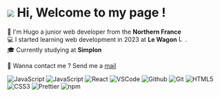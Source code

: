<h1><img src="https://emojis.slackmojis.com/emojis/images/1660415347/60611/waving-hand.gif?1660415347"/> Hi, Welcome to my page !</h1>
  <p>
    👨 I'm Hugo a junior web developer from the <b>Northern France</b> <img src="https://cdn-icons-png.flaticon.com/512/197/197560.png" width="13"/><br/>
    💻 I started learning web development in 2023 at <b>Le Wagon</b> <img alt="Le Wagon" src="https://d26jy9fbi4q9wx.cloudfront.net/assets/logo-ae2beeecce25d711f577b08deb9adfc6c02b673ed106b8d6c3da0f1721d9da33.svg"          width="15"/>.<br/>
    🎓 Currently studying at <b>Simplon</b> <img src="https://www.est-ensemble.fr/sites/default/files/styles/large_slider/public/logo_simplon_simple_red1.png?itok=J7wPlX1N" width="15"/><br/>
  </p>
  <p>
    🔗 Wanna contact me ? Send me a <a href="mailto:hugowalando@gmail.com" target="_blank">mail</a>
  </p>
  <p>
    <img alt="JavaScript" src="https://img.shields.io/badge/-RubyOnRails-D30002?style=flat-square&logo=ruby&logoColor=white" />
    <img alt="JavaScript" src="https://img.shields.io/badge/-JavaScript-EFD81B?style=flat-square&logo=javascript&logoColor=white" />
    <img alt="React" src="https://img.shields.io/badge/-React-45b8d8?style=flat-square&logo=react&logoColor=white" />
    <img alt="VSCode"src="https://img.shields.io/badge/-Visual%20Studio%20Code-23A9F2?style=flat-square&logo=Visual%20Studio%20Code&logoColor=white"/>
    <img alt="Github" src="https://img.shields.io/badge/-Github-181717?style=flat-square&logo=GitHub&logoColor=white"/>
    <img alt="Git" src="https://img.shields.io/badge/-Git-F44D27?style=flat-square&logo=Git&logoColor=white"/>
    <img alt="HTML5" src="https://img.shields.io/badge/-HTML5-E34F26?style=flat-square&logo=HTML5&logoColor=white"/>
    <img alt="CSS3" src="https://img.shields.io/badge/-CSS3-1572B6?style=flat-square&logo=CSS3&logoColor=white"/>
    <img alt="Prettier" src="https://img.shields.io/badge/-Prettier-F7B93E?style=flat-square&logo=prettier&logoColor=white" />
    <img alt="npm" src="https://img.shields.io/badge/-NPM-CB3837?style=flat-square&logo=npm&logoColor=white" />
  </p>
<h3></h3>
